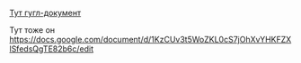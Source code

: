 
[Тут гугл-документ](https://docs.google.com/document/d/1KzCUv3t5WoZKL0cS7jOhXvYHKFZXlSfedsQgTE82b6c/edit?usp=sharing "гуглдок")

Тут тоже он <https://docs.google.com/document/d/1KzCUv3t5WoZKL0cS7jOhXvYHKFZXlSfedsQgTE82b6c/edit>
